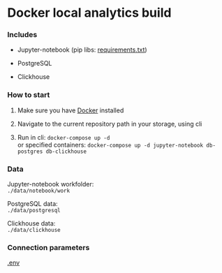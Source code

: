 # Docker local analytics build

### Includes

- Jupyter-notebook (pip libs: <a href="docker/jupyter-notebook/requirements.txt" target="_blank">requirements.txt</a>)

- PostgreSQL

- Clickhouse

### How to start
1. Make sure you have <a href="https://docker.com" target="_blank">Docker</a> installed

2. Navigate to the current repository path in your storage, using cli

3. Run in cli: `docker-compose up -d` 
<br/>or specified containers: `docker-compose up -d jupyter-notebook db-postgres db-clickhouse`

### Data
Jupyter-notebook workfolder: 
<br>`./data/notebook/work`

PostgreSQL data:
<br>`./data/postgresql`

Clickhouse data:
<br>`./data/clickhouse`

### Connection parameters
<a href=".env" target="_blank">.env</a>
